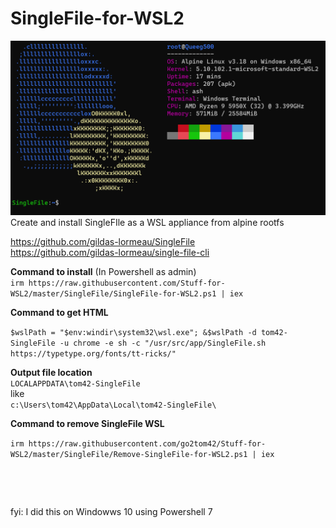 # SingleFile-for-WSL2  
![](SingleFile.png?raw=true)
Create and install SingleFIle as a WSL appliance from alpine rootfs  

https://github.com/gildas-lormeau/SingleFile  
https://github.com/gildas-lormeau/single-file-cli

**Command to install** (In Powershell as admin)  
```irm https://raw.githubusercontent.com/Stuff-for-WSL2/master/SingleFile/SingleFile-for-WSL2.ps1 | iex```  

**Command to get HTML**  

```$wslPath = "$env:windir\system32\wsl.exe"; &$wslPath -d tom42-SingleFile -u chrome -e sh -c "/usr/src/app/SingleFile.sh https://typetype.org/fonts/tt-ricks/"```  

**Output file location**  
```LOCALAPPDATA\tom42-SingleFile```  
like  
```c:\Users\tom42\AppData\Local\tom42-SingleFile\```


**Command to remove SingleFile WSL**  


```irm https://raw.githubusercontent.com/go2tom42/Stuff-for-WSL2/master/SingleFile/Remove-SingleFile-for-WSL2.ps1 | iex```
&nbsp;  

&nbsp;  

&nbsp;  

fyi:  I did this on Windowws 10 using Powershell 7
